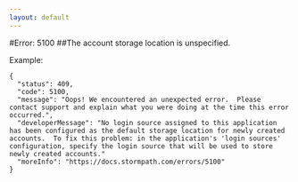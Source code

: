 ```yaml
---
layout: default
---
```


#Error: 5100
##The account storage location is unspecified.

Example:

	{
	  "status": 409,
	  "code": 5100,
	  "message": "Oops! We encountered an unexpected error.  Please contact support and explain what you were doing at the time this error occurred.",
	  "developerMessage": "No login source assigned to this application has been configured as the default storage location for newly created accounts.  To fix this problem: in the application's 'login sources' configuration, specify the login source that will be used to store newly created accounts."
	  "moreInfo": "https://docs.stormpath.com/errors/5100"
	}

